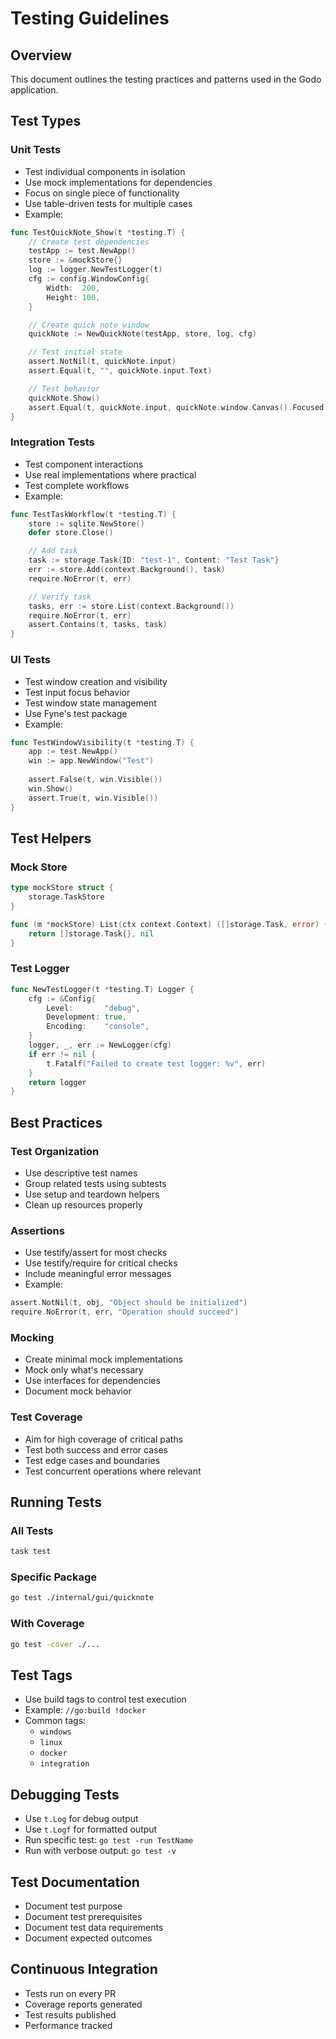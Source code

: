 # Testing Guidelines

## Overview
This document outlines the testing practices and patterns used in the Godo application.

## Test Types

### Unit Tests
- Test individual components in isolation
- Use mock implementations for dependencies
- Focus on single piece of functionality
- Use table-driven tests for multiple cases
- Example:
```go
func TestQuickNote_Show(t *testing.T) {
    // Create test dependencies
    testApp := test.NewApp()
    store := &mockStore{}
    log := logger.NewTestLogger(t)
    cfg := config.WindowConfig{
        Width:  200,
        Height: 100,
    }

    // Create quick note window
    quickNote := NewQuickNote(testApp, store, log, cfg)

    // Test initial state
    assert.NotNil(t, quickNote.input)
    assert.Equal(t, "", quickNote.input.Text)

    // Test behavior
    quickNote.Show()
    assert.Equal(t, quickNote.input, quickNote.window.Canvas().Focused())
}
```

### Integration Tests
- Test component interactions
- Use real implementations where practical
- Test complete workflows
- Example:
```go
func TestTaskWorkflow(t *testing.T) {
    store := sqlite.NewStore()
    defer store.Close()

    // Add task
    task := storage.Task{ID: "test-1", Content: "Test Task"}
    err := store.Add(context.Background(), task)
    require.NoError(t, err)

    // Verify task
    tasks, err := store.List(context.Background())
    require.NoError(t, err)
    assert.Contains(t, tasks, task)
}
```

### UI Tests
- Test window creation and visibility
- Test input focus behavior
- Test window state management
- Use Fyne's test package
- Example:
```go
func TestWindowVisibility(t *testing.T) {
    app := test.NewApp()
    win := app.NewWindow("Test")
    
    assert.False(t, win.Visible())
    win.Show()
    assert.True(t, win.Visible())
}
```

## Test Helpers

### Mock Store
```go
type mockStore struct {
    storage.TaskStore
}

func (m *mockStore) List(ctx context.Context) ([]storage.Task, error) {
    return []storage.Task{}, nil
}
```

### Test Logger
```go
func NewTestLogger(t *testing.T) Logger {
    cfg := &Config{
        Level:       "debug",
        Development: true,
        Encoding:    "console",
    }
    logger, _, err := NewLogger(cfg)
    if err != nil {
        t.Fatalf("Failed to create test logger: %v", err)
    }
    return logger
}
```

## Best Practices

### Test Organization
- Use descriptive test names
- Group related tests using subtests
- Use setup and teardown helpers
- Clean up resources properly

### Assertions
- Use testify/assert for most checks
- Use testify/require for critical checks
- Include meaningful error messages
- Example:
```go
assert.NotNil(t, obj, "Object should be initialized")
require.NoError(t, err, "Operation should succeed")
```

### Mocking
- Create minimal mock implementations
- Mock only what's necessary
- Use interfaces for dependencies
- Document mock behavior

### Test Coverage
- Aim for high coverage of critical paths
- Test both success and error cases
- Test edge cases and boundaries
- Test concurrent operations where relevant

## Running Tests

### All Tests
```bash
task test
```

### Specific Package
```bash
go test ./internal/gui/quicknote
```

### With Coverage
```bash
go test -cover ./...
```

## Test Tags
- Use build tags to control test execution
- Example: `//go:build !docker`
- Common tags:
  - `windows`
  - `linux`
  - `docker`
  - `integration`

## Debugging Tests
- Use `t.Log` for debug output
- Use `t.Logf` for formatted output
- Run specific test: `go test -run TestName`
- Run with verbose output: `go test -v`

## Test Documentation
- Document test purpose
- Document test prerequisites
- Document test data requirements
- Document expected outcomes

## Continuous Integration
- Tests run on every PR
- Coverage reports generated
- Test results published
- Performance tracked 